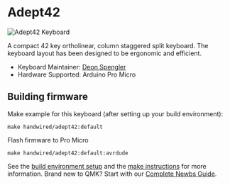 # Adept42

![Adept42 Keyboard](https://i.imgur.com/TXlT5hH.jpg)

A compact 42 key ortholinear, column staggered split keyboard. The keyboard layout has been designed to be ergonomic and efficient.

* Keyboard Maintainer: [Deon Spengler](https://github.com/deonspengler)
* Hardware Supported: Arduino Pro Micro

## Building firmware
Make example for this keyboard (after setting up your build environment):

    make handwired/adept42:default

Flash firmware to Pro Micro

    make handwired/adept42:default:avrdude

See the [build environment setup](https://docs.qmk.fm/#/getting_started_build_tools) and the [make instructions](https://docs.qmk.fm/#/getting_started_make_guide) for more information. Brand new to QMK? Start with our [Complete Newbs Guide](https://docs.qmk.fm/#/newbs).
